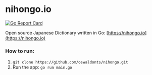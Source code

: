 nihongo.io
=========
[![Go Report Card](https://goreportcard.com/badge/github.com/gojp/nihongo)](https://goreportcard.com/report/github.com/gojp/nihongo)

Open source Japanese Dictionary written in Go: [https://nihongo.io](https://nihongo.io)

### How to run:
1. `git clone https://github.com/oswaldonts/nihongo.git`
2. Run the app: `go run main.go`
